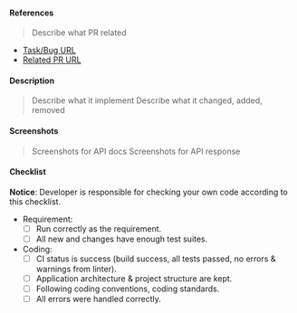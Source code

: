 #### References

> Describe what PR related

- [Task/Bug URL]()
- [Related PR URL]()

#### Description

> Describe what it implement
> Describe what it changed, added, removed

#### Screenshots

> Screenshots for API docs
> Screenshots for API response

#### Checklist

**Notice**: Developer is responsible for checking your own code according to this checklist.

- Requirement:
  - [ ] Run correctly as the requirement.
  - [ ] All new and changes have enough test suites.
- Coding:
  - [ ] CI status is success (build success, all tests passed, no errors & warnings from linter).
  - [ ] Application architecture & project structure are kept.
  - [ ] Following coding conventions, coding standards.
  - [ ] All errors were handled correctly.
